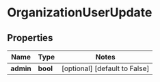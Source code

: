 # OrganizationUserUpdate

## Properties
Name | Type | Notes
------------ | ------------- | -------------
**admin** | **bool** | [optional] [default to False]


